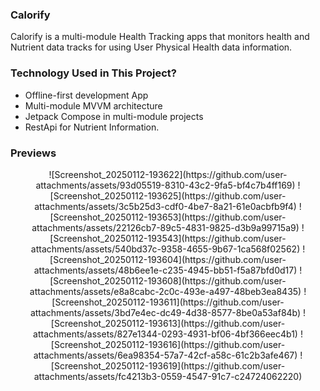 ### Calorify
Calorify is a multi-module Health Tracking apps that monitors health and Nutrient data tracks for using User Physical Health data information.
 
### Technology Used in This Project?
- Offline-first development App
- Multi-module MVVM architecture
- Jetpack Compose in multi-module projects
- RestApi for Nutrient Information.

### Previews
<p align="center">
![Screenshot_20250112-193622](https://github.com/user-attachments/assets/93d05519-8310-43c2-9fa5-bf4c7b4ff169)
![Screenshot_20250112-193625](https://github.com/user-attachments/assets/3c5b25d3-cdf0-4be7-8a21-61e0acbfb9f4)
![Screenshot_20250112-193653](https://github.com/user-attachments/assets/22126cb7-89c5-4831-9825-d3b9a99715a9)
![Screenshot_20250112-193543](https://github.com/user-attachments/assets/540bd37c-9358-4655-9b67-1ca568f02562)
![Screenshot_20250112-193604](https://github.com/user-attachments/assets/48b6ee1e-c235-4945-bb51-f5a87bfd0d17)
![Screenshot_20250112-193608](https://github.com/user-attachments/assets/e8a8cabc-2c0c-493e-a497-48beb3ea8435)
![Screenshot_20250112-193611](https://github.com/user-attachments/assets/3bd7e4ec-dc49-4d38-8577-8be0a53af84b)
![Screenshot_20250112-193613](https://github.com/user-attachments/assets/827e1344-0293-4931-bf06-4bf366eec4b1)
![Screenshot_20250112-193616](https://github.com/user-attachments/assets/6ea98354-57a7-42cf-a58c-61c2b3afe467)
![Screenshot_20250112-193619](https://github.com/user-attachments/assets/fc4213b3-0559-4547-91c7-c24724062220)
</p>



